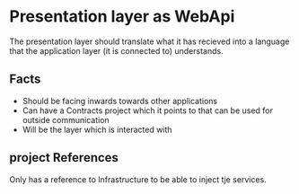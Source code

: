 # Presentation layer as WebApi
The presentation layer should translate what it has recieved into a language that the application layer (it is connected to) understands.

## Facts
- Should be facing inwards towards other applications
- Can have a Contracts project which it points to that can be used for outside communication
- Will be the layer which is interacted with


## project References
Only has a reference to Infrastructure to be able to inject tje services.